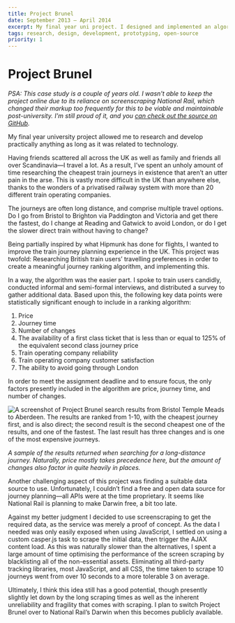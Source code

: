 ```yaml
---
title: Project Brunel
date: September 2013 – April 2014
excerpt: My final year uni project. I designed and implemented an algorithm for finding better journeys for medium-to-long-distance train travel in the form of a web application. I took into account a variety of factors related to journey pleasantness, instead of focusing on a single metric like price, which all current train booking services do.
tags: research, design, development, prototyping, open-source
priority: 1
---
```


# Project Brunel

_PSA: This case study is a couple of years old. I wasn't able to keep the project online due to its reliance on screenscraping National Rail, which changed their markup too frequently for this to be viable and maintainable post-university. I'm still proud of it, and you [can check out the source on GitHub](https://github.com/jegtnes/dmp)._

My final year university project allowed me to research and develop practically anything as long as it was related to technology.

Having friends scattered all across the UK as well as family and friends all over Scandinavia—I travel a lot. As a result, I’ve spent an unholy amount of time researching the cheapest train journeys in existence that aren’t an utter pain in the arse. This is vastly more difficult in the UK than anywhere else, thanks to the wonders of a privatised railway system with more than 20 different train operating companies.

The journeys are often long distance, and comprise multiple travel options. Do I go from Bristol to Brighton via Paddington and Victoria and get there the fastest, do I change at Reading and Gatwick to avoid London, or do I get the slower direct train without having to change?

Being partially inspired by what Hipmunk has done for flights, I wanted to improve the train journey planning experience in the UK. This project was twofold: Researching British train users’ travelling preferences in order to create a meaningful journey ranking algorithm, and implementing this.

In a way, the algorithm was the easier part. I spoke to train users candidly, conducted informal and semi-formal interviews, and distributed a survey to gather additional data. Based upon this, the following key data points were statistically significant enough to include in a ranking algorithm:

1) Price
2) Journey time
3) Number of changes
4) The availability of a first class ticket that is less than or equal to 125% of the equivalent second class journey price
5) Train operating company reliability
6) Train operating company customer satisfaction
7) The ability to avoid going through London

In order to meet the assignment deadline and to ensure focus, the only factors presently included in the algorithm are price, journey time, and number of changes.

![A screenshot of Project Brunel search results from Bristol Temple Meads to Aberdeen. The results are ranked from 1-10, with the cheapest journey first, and is also direct; the second result is the second cheapest one of the results, and one of the fastest. The last result has three changes and is one of the most expensive journeys.](//assets/images/content-images/Screen-Shot-2014-06-05-at-09-01-21.png)

_A sample of the results returned when searching for a long-distance journey. Naturally, price mostly takes precedence here, but the amount of changes also factor in quite heavily in places._

Another challenging aspect of this project was finding a suitable data source to use. Unfortunately, I couldn’t find a free and open data source for journey planning—all APIs were at the time proprietary. It seems like National Rail is planning to make Darwin free, a bit too late.

Against my better judgment I decided to use screenscraping to get the required data, as the service was merely a proof of concept. As the data I needed was only easily exposed when using JavaScript, I settled on using a custom casper.js task to scrape the initial data, then trigger the AJAX content load. As this was naturally slower than the alternatives, I spent a large amount of time optimising the performance of the screen scraping by blacklisting all of the non-essential assets. Eliminating all third-party tracking libraries, most JavaScript, and all CSS, the time taken to scrape 10 journeys went from over 10 seconds to a more tolerable 3 on average.

Ultimately, I think this idea still has a good potential, though presently slightly let down by the long scraping times as well as the inherent unreliability and fragility that comes with scraping. I plan to switch Project Brunel over to National Rail’s Darwin when this becomes publicly available.

